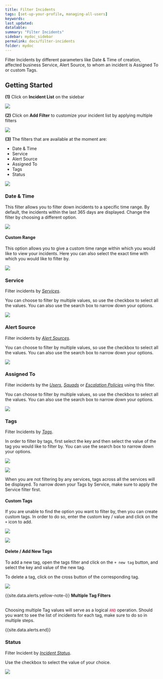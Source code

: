 ```yaml
---
title: Filter Incidents
tags: [set-up-your-profile, managing-all-users]
keywords: 
last_updated: 
datatable: 
summary: "Filter Incidents"
sidebar: mydoc_sidebar
permalink: docs/filter-incidents
folder: mydoc
---
```


Filter Incidents by different parameters like Date & Time of creation, affected business Service, Alert Source, to whom an incident is Assigned To or custom Tags. 

## Getting Started

**(1)** Click on **Incident List** on the sidebar

![](images/filter_1.png)

**(2)** Click on **Add Filter** to customize your incident list by applying multiple filters

![](images/filter_2.png)

**(3)** The filters that are available at the moment are:
- Date & Time
- Service
- Alert Source
- Assigned To
- Tags
- Status

![](images/filter_3.png)

### Date & Time

This filter allows you to filter down incidents to a specific time range. By default, the incidents within the last 365 days are displayed. Change the filter by choosing a different option.

![](images/filter_4.png)

#### Custom Range

This option allows you to give a custom time range within which you would like to view your incidents. Here you can also select the exact time with which you would like to filter by.

![](images/filter_5.png)

### Service

Filter incidents by *[Services](adding-a-service-1)*.

You can choose to filter by multiple values, so use the checkbox to select all the values. You can also use the search box to narrow down your options.

![](images/filter_6.png)

### Alert Source

Filter incidents by *[Alert Sources](adding-a-service-1#alert-sources-integrations)*.

You can choose to filter by multiple values, so use the checkbox to select all the values. You can also use the search box to narrow down your options.

![](images/filter_7.png)

### Assigned To

Filter incidents by the *[Users](add-users)*, *[Squads](squads)* or *[Escalation Policies](escalation-policies)* using this filter.

You can choose to filter by multiple values, so use the checkbox to select all the values. You can also use the search box to narrow down your options.

![](images/filter_8.png)

### Tags

Filter Incidents by *[Tags](event-tagging)*.

In order to filter by tags, first select the key and then select the value of the tag you would like to filter by. You can use the search box to narrow down your options.

![](images/filter_9.png)

![](images/filter_11.png)

When you are not filtering by any services, tags across all the services will be displayed. To narrow down your Tags by Service, make sure to apply the Service filter first.

#### Custom Tags

If you are unable to find the option you want to filter by, then you can create custom tags. In order to do so, enter the custom key / value and click on the `+` icon to add.

![](images/filter_12.png)

![](images/filter_13.png)

#### Delete / Add New Tags

To add a new tag, open the tags filter and click on the `+ new tag` button, and select the key and value of the new tag.

To delete a tag, click on the cross button of the corresponding tag.

![](images/filter_14.png)

{{site.data.alerts.yellow-note-i}}
<b>Multiple Tag Filters</b><br/><br/>
<p>Choosing multiple Tag values will serve as a logical <code class="highlighter-rouge" style="color: #c7254e; background-color: #f9f2f4 !important;">AND</code> operation. Should you want to see the list of incidents for each tag, make sure to do so in multiple steps.</p>
{{site.data.alerts.end}}

### Status

Filter Incident by *[Incident Status](dashboard-metrics#incident-state-metric)*.

Use the checkbox to select the value of your choice. 

![](images/filter_10.png)